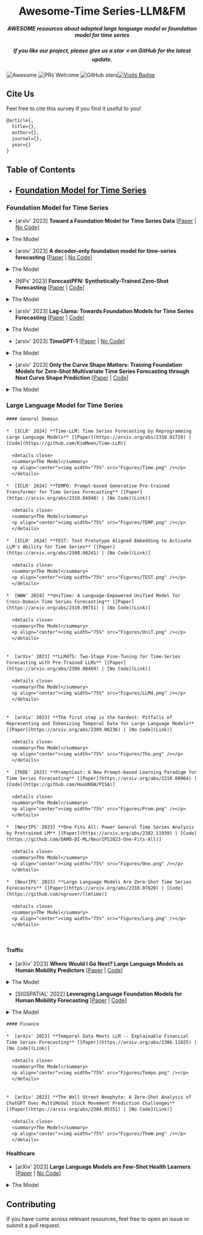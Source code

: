 <h1 align="center"> Awesome-Time Series-LLM&FM</h2>
<h5 align="center">AWESOME resources about adapted large language model or foundation model for time series</h5>

<h5 align="center"> If you like our project, please give us a star ⭐ on GitHub for the latest update.</h5>

![Awesome](https://cdn.rawgit.com/sindresorhus/awesome/d7305f38d29fed78fa85652e3a63e154dd8e8829/media/badge.svg) ![PRs Welcome](https://img.shields.io/badge/PRs-Welcome-green) ![GitHub stars](https://img.shields.io/github/stars/start2020/Awesome-TimeSeries-LLM-FM.svg)[![Visits Badge](https://badges.pufler.dev/visits/start2020/Awesome-TimeSeries-LLM-FM)](https://badges.pufler.dev/visits/start2020/Awesome-TimeSeries-LLM-FM)

## Cite Us

Feel free to cite this survey if you find it useful to you!
```
@article{,
  title={}, 
  author={},
  journal={},
  year={}
}
```



## Table of Contents

- [Foundation Model for Time Series](#FM)
  - 




### Foundation Model for Time Series

<a id="FM"></a> 

*  [arxiv' 2023] **Toward a Foundation Model for Time Series Data** [[Paper](https://arxiv.org/abs/2310.03916) | [No Code](link)]
  <details close>
  <summary>The Model</summary>
  <p align="center"><img width="75%" src="Figures/Towa.png" /></p>
  </details>

  
*  [arxiv' 2023] **A decoder-only foundation model for time-series forecasting** [[Paper](https://arxiv.org/abs/2310.10688) | [No Code](link)]
  
  <details close>
  <summary>The Model</summary>
  <p align="center"><img width="75%" src="Figures/Adec.png" /></p>
  </details>

*  [NIPs' 2023] **ForecastPFN: Synthetically-Trained Zero-Shot Forecasting** [[Paper](https://arxiv.org/abs/2311.01933) | [Code](https://github.com/abacusai/forecastpfn)]
  
  <details close>
  <summary>The Model</summary>
  <p align="center"><img width="75%" src="Figures/Fore.png" /></p>
  </details>

*  [arxiv' 2023] **Lag-Llama: Towards Foundation Models for Time Series Forecasting** [[Paper](https://arxiv.org/abs/2310.08278) | [Code](https://github.com/kashif/pytorch-transformer-ts)]
  
  <details close>
  <summary>The Model</summary>
  <p align="center"><img width="75%" src="Figures/LagL.png" /></p>
  </details>

*  [arxiv' 2023] **TimeGPT-1** [[Paper](https://arxiv.org/abs/2310.03589) | [No Code](link)]
  <details close>
  <summary>The Model</summary>
  <p align="center"><img width="75%" src="Figures/TimeG.png" /></p>
  </details>

*  [arxiv' 2023] **Only the Curve Shape Matters: Training Foundation Models for Zero-Shot Multivariate Time Series Forecasting through Next Curve Shape Prediction** [[Paper](https://arxiv.org/abs/2402.07570) | [Code](https://github.com/cfeng783/GTT)]
  
  <details close>
  <summary>The Model</summary>
  <p align="center"><img width="75%" src="Figures/Only.png" /></p>
  </details>




### Large Language Model for Time Series

```
#### General Domain

*  [ICLR' 2024] **Time-LLM: Time Series Forecasting by Reprogramming Large Language Models** [[Paper](https://arxiv.org/abs/2310.01728) | [Code](https://github.com/KimMeen/Time-LLM)]
  
  <details close>
  <summary>The Model</summary>
  <p align="center"><img width="75%" src="Figures/Time.png" /></p>
  </details>

*  [ICLR' 2024] **TEMPO: Prompt-based Generative Pre-trained Transformer for Time Series Forecasting** [[Paper](https://arxiv.org/abs/2310.04948) | [No Code](Link)]
  
  <details close>
  <summary>The Model</summary>
  <p align="center"><img width="75%" src="Figures/TEMP.png" /></p>
  </details>

*  [ICLR' 2024] **TEST: Text Prototype Aligned Embedding to Activate LLM's Ability for Time Series** [[Paper](https://arxiv.org/abs/2308.08241) | [No Code](Link)]
  
  <details close>
  <summary>The Model</summary>
  <p align="center"><img width="75%" src="Figures/TEST.png" /></p>
  </details>

*  [WWW' 2024] **UniTime: A Language-Empowered Unified Model for Cross-Domain Time Series Forecasting** [[Paper](https://arxiv.org/abs/2310.09751) | [No Code](Link)]
  
  <details close>
  <summary>The Model</summary>
  <p align="center"><img width="75%" src="Figures/UniT.png" /></p>
  </details>

  
*  [arXiv' 2023] **LLM4TS: Two-Stage Fine-Tuning for Time-Series Forecasting with Pre-Trained LLMs** [[Paper](https://arxiv.org/abs/2308.08469) | [No Code](Link)]
  
  <details close>
  <summary>The Model</summary>
  <p align="center"><img width="75%" src="Figures/LLM4.png" /></p>
  </details>

  
*  [arXiv' 2023] **The first step is the hardest: Pitfalls of Representing and Tokenizing Temporal Data for Large Language Models** [[Paper](https://arxiv.org/abs/2309.06236) | [No Code](Link)]
  
  <details close>
  <summary>The Model</summary>
  <p align="center"><img width="75%" src="Figures/The.png" /></p>
  </details>

*  [TKDE' 2023] **PromptCast: A New Prompt-based Learning Paradigm for Time Series Forecasting** [[Paper](https://arxiv.org/abs/2210.08964) | [Code](https://github.com/HaoUNSW/PISA)]
  
  <details close>
  <summary>The Model</summary>
  <p align="center"><img width="75%" src="Figures/Prom.png" /></p>
  </details>

*  [NeurIPS' 2023] **One Fits All: Power General Time Series Analysis by Pretrained LM** [[Paper](https://arxiv.org/abs/2302.11939) | [Code](https://github.com/DAMO-DI-ML/NeurIPS2023-One-Fits-All)]
  
  <details close>
  <summary>The Model</summary>
  <p align="center"><img width="75%" src="Figures/One.png" /></p>
  </details>

*  [NeurIPS' 2023] **Large Language Models Are Zero-Shot Time Series Forecasters** [[Paper](https://arxiv.org/abs/2310.07820) | [Code](https://github.com/ngruver/llmtime)]
  
  <details close>
  <summary>The Model</summary>
  <p align="center"><img width="75%" src="Figures/Larg.png" /></p>
  </details>



```
#### Traffic

*  [arXiv' 2023] **Where Would I Go Next? Large Language Models as Human Mobility Predictors** [[Paper](https://arxiv.org/abs/2308.15197) | [Code](https://github.com/xlwang233/LLM-Mob)]
  
  <details close>
  <summary>The Model</summary>
  <p align="center"><img width="75%" src="Figures/Wher.png" /></p>
  </details>

*  [SIGSPATIAL' 2022] **Leveraging Language Foundation Models for Human Mobility Forecasting** [[Paper](https://arxiv.org/abs/2209.05479) | [Code](https://github.com/cruiseresearchgroup/AuxMobLCast)]
  
  <details close>
  <summary>The Model</summary>
  <p align="center"><img width="75%" src="Figures/Leve.png" /></p>
  </details>

```
#### Finance

*  [arXiv' 2023] **Temporal Data Meets LLM -- Explainable Financial Time Series Forecasting** [[Paper](https://arxiv.org/abs/2306.11025) | [No Code](Link)]
  
  <details close>
  <summary>The Model</summary>
  <p align="center"><img width="75%" src="Figures/Tempo.png" /></p>
  </details>

  
*  [arXiv' 2023] **The Wall Street Neophyte: A Zero-Shot Analysis of ChatGPT Over MultiModal Stock Movement Prediction Challenges** [[Paper](https://arxiv.org/abs/2304.05351) | [No Code](Link)]
  
  <details close>
  <summary>The Model</summary>
  <p align="center"><img width="75%" src="Figures/TheW.png" /></p>
  </details>

```
#### Healthcare

*  [arXiv' 2023] **Large Language Models are Few-Shot Health Learners** [[Paper](https://arxiv.org/abs/2305.15525) | [No Code](Link)]
  
  <details close>
  <summary>The Model</summary>
  <p align="center"><img width="75%" src="Figures/LargL.png" /></p>
  </details>


## Contributing

If you have come across relevant resources, feel free to open an issue or submit a pull request.
